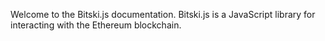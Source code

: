 Welcome to the Bitski.js documentation. Bitski.js is a JavaScript library for interacting with the Ethereum blockchain.
